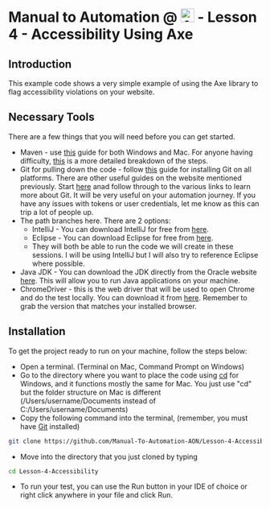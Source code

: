 # Manual to Automation @ <a href="https://aon.co.uk/"><img src="https://upload.wikimedia.org/wikipedia/commons/thumb/b/b4/Logo_Aon_Corporation.svg/2560px-Logo_Aon_Corporation.svg.png" alt="AON" height="27" /></a> - Lesson 4 - Accessibility Using Axe

## Introduction

This example code shows a very simple example of using the Axe library to flag accessibility violations on your website.

## Necessary Tools

There are a few things that you will need before you can get started.

* Maven - use [this](https://maven.apache.org/install.html) guide for both Windows and Mac. For anyone having difficulty, [this](https://www.baeldung.com/install-maven-on-windows-linux-mac) is a more detailed breakdown of the steps.
* Git for pulling down the code - follow [this](https://git-scm.com/book/en/v2/Getting-Started-Installing-Git) guide for installing Git on all platforms. There are other useful guides on the website mentioned previously. Start [here](https://github.com/git-guides) anad follow through to the various links to learn more about Git. It will be very useful on your automation journey. If you have any issues with tokens or user credentials, let me know as this can trip a lot of people up.
* The path branches here. There are 2 options:
  * IntelliJ - You can download IntelliJ for free from [here](https://www.jetbrains.com/idea/download/#section=mac). 
  * Eclipse - You can download Eclipse for free from [here](https://www.eclipse.org/downloads/).
  * They will both be able to run the code we will create in these sessions. I will be using IntelliJ but I will also try to reference Eclipse where possible.
* Java JDK - You can download the JDK directly from the Oracle website [here](https://www.oracle.com/java/technologies/downloads/). This will allow you to run Java applications on your machine.
* ChromeDriver - this is the web driver that will be used to open Chrome and do the test locally. You can download it from [here](https://chromedriver.chromium.org/downloads). Remember to grab the version that matches your installed browser.

## Installation

To get the project ready to run on your machine, follow the steps below:

* Open a terminal. (Terminal on Mac, Command Prompt on Windows)
* Go to the directory where you want to place the code using [cd](https://docs.microsoft.com/en-us/windows-server/administration/windows-commands/cd) for Windows, and it functions mostly the same for Mac. You just use "cd" but the folder structure on Mac is different (/Users/username/Documents instead of C:/Users/username/Documents)
* Copy the following command into the terminal, (remember, you must have [Git](https://git-scm.com/downloads) installed)
```sh
git clone https://github.com/Manual-To-Automation-AON/Lesson-4-Accessibility.git.
```
* Move into the directory that you just cloned by typing
```sh
cd Lesson-4-Accessibility
```
* To run your test, you can use the Run button in your IDE of choice or right click anywhere in your file and click Run.
